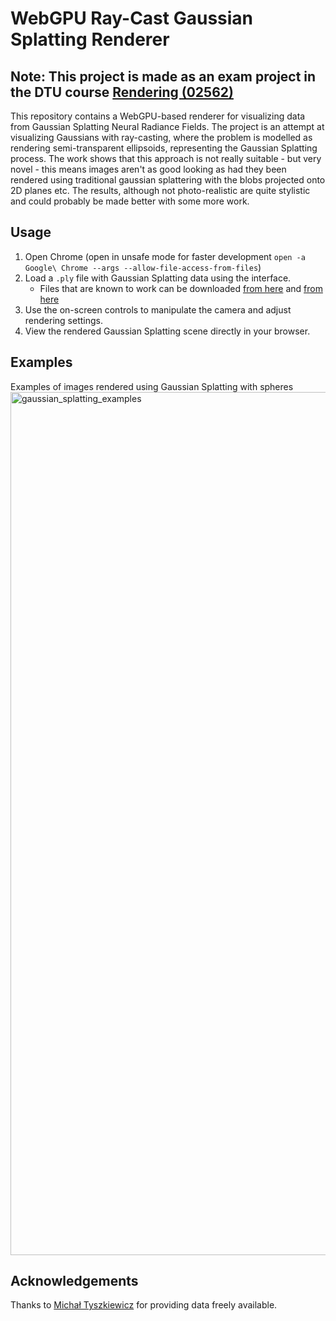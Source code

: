 # WebGPU Ray-Cast Gaussian Splatting Renderer

## Note: This project is made as an exam project in the DTU course [Rendering (02562)](https://courses.compute.dtu.dk/02562/)


This repository contains a WebGPU-based renderer for visualizing data from Gaussian Splatting Neural Radiance Fields. The project is an attempt at visualizing Gaussians with ray-casting, where the problem is modelled as rendering semi-transparent ellipsoids, representing the Gaussian Splatting process. 
The work shows that this approach is not really suitable - but very novel - this means images aren't as good looking as had they been rendered using traditional gaussian splattering with the blobs projected onto 2D planes etc. The results, although not photo-realistic are quite stylistic and could probably be made better with some more work. 

## Usage

1. Open Chrome (open in unsafe mode for faster development ```open -a Google\ Chrome --args --allow-file-access-from-files```)
1. Load a `.ply` file with Gaussian Splatting data using the interface.
    - Files that are known to work can be downloaded [from here](https://drive.google.com/drive/folders/1tGsWJwoIi20T9TqPYBk7kJh1jPfh8lQE) and [from here](https://jatentaki.github.io/portfolio/gaussian-splatting/)
2. Use the on-screen controls to manipulate the camera and adjust rendering settings.
3. View the rendered Gaussian Splatting scene directly in your browser.

## Examples
Examples of images rendered using Gaussian Splatting with spheres
<img width="1381" alt="gaussian_splatting_examples" src="https://github.com/SebastianBitsch/volume-ray-tracer/assets/72623007/b8d35990-11a6-4895-976a-894fb3e94f08">


## Acknowledgements
Thanks to [Michał Tyszkiewicz](https://jatentaki.github.io/portfolio/gaussian-splatting/) for providing data freely available. 


